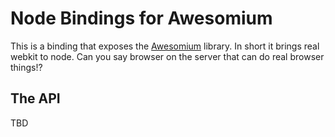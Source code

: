# Node Bindings for Awesomium

This is a binding that exposes the [Awesomium](http://www.awesomium.com) library. In short it brings real webkit to node. Can you say browser on the server that can do real browser things!?

## The API

TBD
